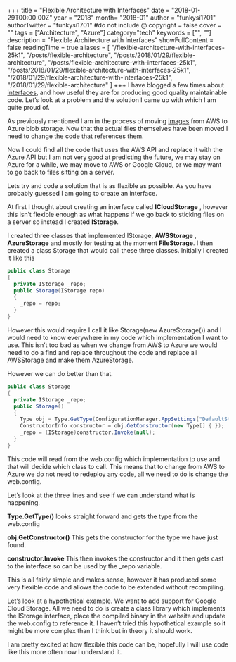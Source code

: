 +++
title = "Flexible Architecture with Interfaces"
date = "2018-01-29T00:00:00Z"
year = "2018"
month= "2018-01"
author = "funkysi1701"
authorTwitter = "funkysi1701" #do not include @
copyright = false
cover = ""
tags = ["Architecture", "Azure"]
category="tech"
keywords = ["", ""]
description = "Flexible Architecture with Interfaces"
showFullContent = false
readingTime = true
aliases = [
    "/flexible-architecture-with-interfaces-25k1",
    "/posts/flexible-architecture",
    "/posts/2018/01/29/flexible-architecture",
    "/posts/flexible-architecture-with-interfaces-25k1",
    "/posts/2018/01/29/flexible-architecture-with-interfaces-25k1",
    "/2018/01/29/flexible-architecture-with-interfaces-25k1",
    "/2018/01/29/flexible-architecture"
]
+++
I have blogged a few times about [interfaces](https://www.funkysi1701.com/posts/2017/interfaces/), and how useful they are for producing good quality maintainable code. Let’s look at a problem and the solution I came up with which I am quite proud of.

As previously mentioned I am in the process of moving [images](https://www.funkysi1701.com/2018/01/22/moving-blobs-cloud-suppliers/) from AWS to Azure blob storage. Now that the actual files themselves have been moved I need to change the code that references them.

Now I could find all the code that uses the AWS API and replace it with the Azure API but I am not very good at predicting the future, we may stay on Azure for a while, we may move to AWS or Google Cloud, or we may want to go back to files sitting on a server.

Lets try and code a solution that is as flexible as possible. As you have probably guessed I am going to create an interface.

At first I thought about creating an interface called **ICloudStorage** , however this isn’t flexible enough as what happens if we go back to sticking files on a server so instead I created **IStorage**.

I created three classes that implemented IStorage, **AWSStorage** , **AzureStorage** and mostly for testing at the moment **FileStorage**. I then created a class Storage that would call these three classes. Initially I created it like this

```csharp
public class Storage
{
  private IStorage _repo;
  public Storage(IStorage repo)
  {
    _repo = repo;
  }
}

```

However this would require I call it like Storage(new AzureStorage()) and I would need to know everywhere in my code which implementation I want to use. This isn’t too bad as when we change from AWS to Azure we would need to do a find and replace throughout the code and replace all AWSStorage and make them AzureStorage.

However we can do better than that.

```csharp
public class Storage
{
  private IStorage _repo;
  public Storage()
  {
    Type obj = Type.GetType(ConfigurationManager.AppSettings["DefaultStorageRepository"]);
    ConstructorInfo constructor = obj.GetConstructor(new Type[] { });
    _repo = (IStorage)constructor.Invoke(null);
  }
}

```

This code will read from the web.config which implementation to use and that will decide which class to call. This means that to change from AWS to Azure we do not need to redeploy any code, all we need to do is change the web.config.

Let’s look at the three lines and see if we can understand what is happening.

**Type.GetType()** looks straight forward and gets the type from the web.config

**obj.GetConstructor()** This gets the constructor for the type we have just found.

**constructor.Invoke** This then invokes the constructor and it then gets cast to the interface so can be used by the \_repo variable.

This is all fairly simple and makes sense, however it has produced some very flexible code and allows the code to be extended without recompiling.

Let’s look at a hypothetical example. We want to add support for Google Cloud Storage. All we need to do is create a class library which implements the IStorage interface, place the compiled binary in the website and update the web.config to reference it. I haven’t tried this hypothetical example so it might be more complex than I think but in theory it should work.

I am pretty excited at how flexible this code can be, hopefully I will use code like this more often now I understand it.